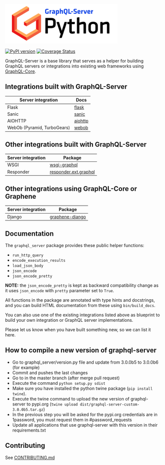 <img src="https://raw.githubusercontent.com/graphql-python/graphql-server/master/docs/_static/graphql-server-logo.svg" height="128px">

[![PyPI version](https://badge.fury.io/py/graphql-server.svg)](https://badge.fury.io/py/graphql-server)
[![Coverage Status](https://codecov.io/gh/graphql-python/graphql-server/branch/master/graph/badge.svg)](https://codecov.io/gh/graphql-python/graphql-server)

GraphQL-Server is a base library that serves as a helper
for building GraphQL servers or integrations into existing web frameworks using
[GraphQL-Core](https://github.com/graphql-python/graphql-core).

## Integrations built with GraphQL-Server

| Server integration          | Docs                                                                                    |
| --------------------------- | --------------------------------------------------------------------------------------- |
| Flask                       | [flask](https://github.com/graphql-python/graphql-server/blob/master/docs/flask.md)     |
| Sanic                       | [sanic](https://github.com/graphql-python/graphql-server/blob/master/docs/sanic.md)     |
| AIOHTTP                     | [aiohttp](https://github.com/graphql-python/graphql-server/blob/master/docs/aiohttp.md) |
| WebOb (Pyramid, TurboGears) | [webob](https://github.com/graphql-python/graphql-server/blob/master/docs/webob.md)     |

## Other integrations built with GraphQL-Server

| Server integration | Package                                                                                                 |
| ------------------ | ------------------------------------------------------------------------------------------------------- |
| WSGI               | [wsgi-graphql](https://github.com/moritzmhmk/wsgi-graphql)                                              |
| Responder          | [responder.ext.graphql](https://github.com/kennethreitz/responder/blob/master/responder/ext/graphql.py) |

## Other integrations using GraphQL-Core or Graphene

| Server integration | Package                                                               |
| ------------------ | --------------------------------------------------------------------- |
| Django             | [graphene-django](https://github.com/graphql-python/graphene-django/) |

## Documentation

The `graphql_server` package provides these public helper functions:

- `run_http_query`
- `encode_execution_results`
- `load_json_body`
- `json_encode`
- `json_encode_pretty`

**NOTE:** the `json_encode_pretty` is kept as backward compatibility change as it uses `json_encode` with `pretty` parameter set to `True`.

All functions in the package are annotated with type hints and docstrings,
and you can build HTML documentation from these using `bin/build_docs`.

You can also use one of the existing integrations listed above as
blueprint to build your own integration or GraphQL server implementations.

Please let us know when you have built something new, so we can list it here.

## How to compile a new version of graphql-server
- Go to graphql_server/version.py file and update from 3.0.0b5 to 3.0.0b6 (for example)
- Commit and pushes the last changes
- Go to in the master branch (after merge pull request)
- Execute the command `python setup.py sdist`
- Make sure you have installed the python twine package (`pip install twine`).
- Execute the twine command to upload the new version of graphql-server to pypi.org (`twine upload dist/graphql-server-custom-3.0.0b5.tar.gz`)
- In the previous step you will be asked for the pypi.org credentials are in 1password, you must request them in #password_requests
- Update all applications that use graphql-server with this version in their requirements.txt

## Contributing

See [CONTRIBUTING.md](https://github.com/graphql-python/graphql-server/blob/master/CONTRIBUTING.md)
